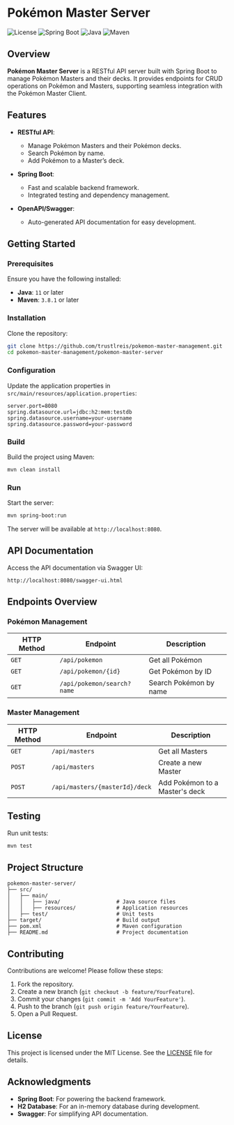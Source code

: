 # Pokémon Master Server

![License](https://img.shields.io/github/license/trustlreis/pokemon-master-management)
![Spring Boot](https://img.shields.io/badge/Spring%20Boot-2.7.0-brightgreen)
![Java](https://img.shields.io/badge/Java-11-blue)
![Maven](https://img.shields.io/badge/Maven-3.8.1-orange)

## Overview

**Pokémon Master Server** is a RESTful API server built with Spring Boot to manage Pokémon Masters and their decks. It provides endpoints for CRUD operations on Pokémon and Masters, supporting seamless integration with the Pokémon Master Client.

## Features

- **RESTful API**:
  - Manage Pokémon Masters and their Pokémon decks.
  - Search Pokémon by name.
  - Add Pokémon to a Master’s deck.

- **Spring Boot**:
  - Fast and scalable backend framework.
  - Integrated testing and dependency management.

- **OpenAPI/Swagger**:
  - Auto-generated API documentation for easy development.

## Getting Started

### Prerequisites

Ensure you have the following installed:
- **Java**: `11` or later
- **Maven**: `3.8.1` or later

### Installation

Clone the repository:
```bash
git clone https://github.com/trustlreis/pokemon-master-management.git
cd pokemon-master-management/pokemon-master-server
```

### Configuration

Update the application properties in `src/main/resources/application.properties`:
```properties
server.port=8080
spring.datasource.url=jdbc:h2:mem:testdb
spring.datasource.username=your-username
spring.datasource.password=your-password
```

### Build

Build the project using Maven:
```bash
mvn clean install
```

### Run

Start the server:
```bash
mvn spring-boot:run
```

The server will be available at `http://localhost:8080`.

## API Documentation

Access the API documentation via Swagger UI:
```
http://localhost:8080/swagger-ui.html
```

## Endpoints Overview

### Pokémon Management

| HTTP Method | Endpoint                   | Description                     |
|-------------|----------------------------|---------------------------------|
| `GET`       | `/api/pokemon`             | Get all Pokémon                 |
| `GET`       | `/api/pokemon/{id}`        | Get Pokémon by ID               |
| `GET`       | `/api/pokemon/search?name` | Search Pokémon by name          |

### Master Management

| HTTP Method | Endpoint                       | Description                       |
|-------------|--------------------------------|-----------------------------------|
| `GET`       | `/api/masters`                | Get all Masters                  |
| `POST`      | `/api/masters`                | Create a new Master              |
| `POST`      | `/api/masters/{masterId}/deck`| Add Pokémon to a Master's deck   |

## Testing

Run unit tests:
```bash
mvn test
```

## Project Structure

```
pokemon-master-server/
├── src/
│   ├── main/
│   │   ├── java/                  # Java source files
│   │   ├── resources/             # Application resources
│   ├── test/                      # Unit tests
├── target/                        # Build output
├── pom.xml                        # Maven configuration
├── README.md                      # Project documentation
```

## Contributing

Contributions are welcome! Please follow these steps:

1. Fork the repository.
2. Create a new branch (`git checkout -b feature/YourFeature`).
3. Commit your changes (`git commit -m 'Add YourFeature'`).
4. Push to the branch (`git push origin feature/YourFeature`).
5. Open a Pull Request.

## License

This project is licensed under the MIT License. See the [LICENSE](../LICENSE.md) file for details.

## Acknowledgments

- **Spring Boot**: For powering the backend framework.
- **H2 Database**: For an in-memory database during development.
- **Swagger**: For simplifying API documentation.
